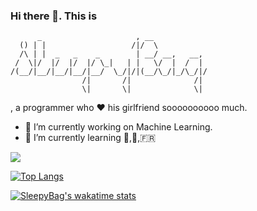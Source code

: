 ### Hi there 👋. This is
```
      _                     , __            
  () | |                   /|/  \           
  /\ | |  _   _    _        | __/ __,   __, 
 /  \|/  |/  |/  |/ \_|   | |   \/  |  /  | 
/(__/|__/|__/|__/|__/  \_/|/|(__/\_/|_/\_/|/
                /|       /|              /| 
                \|       \|              \| 
```

, a programmer who ❤️ his girlfriend soooooooooo much.

- 🔭 I’m currently working on Machine Learning.
- 🌱 I’m currently learning 🎹,🎸,🇫🇷

![](https://github-readme-stats.vercel.app/api?username=SleepyBag)

[![Top Langs](https://github-readme-stats.vercel.app/api/top-langs/?username=SleepyBag)](https://github.com/anuraghazra/github-readme-stats)

[![SleepyBag's wakatime stats](https://github-readme-stats.vercel.app/api/wakatime?username=SleepyBag)](https://github.com/anuraghazra/github-readme-stats)


<!--
**SleepyBag/SleepyBag** is a ✨ _special_ ✨ repository because its `README.md` (this file) appears on your GitHub profile.

Here are some ideas to get you started:


- 👯 I’m looking to collaborate on ...
- 🤔 I’m looking for help with ...
- 💬 Ask me about ...
- 📫 How to reach me: ...
- 😄 Pronouns: ...
- ⚡ Fun fact: ...
-->
